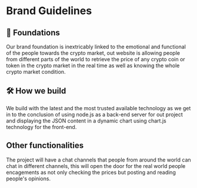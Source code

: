 # Brand Guidelines

## 🧱 Foundations

Our brand foundation is inextricably linked to the emotional and functional of the people towards the crypto market, out website is allowing people from different parts of the world to retrieve the price of any crypto coin or token in the crypto market in the real time as well as knowing the whole crypto market condition.

## 🛠 How we build

We build with the latest and the most trusted available technology as we get in to the conclusion of using node.js as a back-end server for out project and displaying the JSON content in a dynamic chart using chart.js technology for the front-end.

## Other functionalities&#x20;

The project will have a chat channels that people from around the world can chat in different channels, this will open the door for the real world people encagements as not only checking the prices but posting and reading people's opinions.

